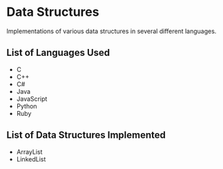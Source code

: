 # Data Structures

Implementations of various data structures in several different languages.

## List of Languages Used

* C
* C++
* C#
* Java
* JavaScript
* Python
* Ruby

## List of Data Structures Implemented

* ArrayList
* LinkedList

